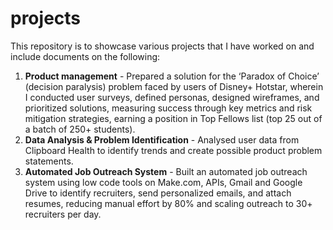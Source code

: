 # projects
This repository is to showcase various projects that I have worked on and include documents on the following:

1. **Product management** - Prepared a solution for the ‘Paradox of Choice’ (decision paralysis) problem faced by users of Disney+ Hotstar, wherein I conducted user surveys, defined personas, designed wireframes, and prioritized solutions, measuring success through key metrics and risk mitigation strategies, earning a position in Top Fellows list (top 25 out of a batch of 250+ students).
2. **Data Analysis & Problem Identification** - Analysed user data from Clipboard Health to identify trends and create possible product problem statements.
3. **Automated Job Outreach System** - Built an automated job outreach system using low code tools on Make.com, APIs, Gmail and Google Drive to identify recruiters, send personalized emails, and attach resumes, reducing manual effort by 80% and scaling outreach to 30+ recruiters per day.
